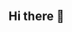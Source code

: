 ## Hi there 👋

<!--<!DOCTYPE html>
<html>
<head>
  <title>Welcome to Belovedbuy</title>
</head>
<body>
  <h1>Belovedbuy</h1>
  <p>Your trusted place for the best tech and gadget deals.</p>
</body>
</html>
**Belovedbuy/Belovedbuy** is a ✨ _special_ ✨ repository because its `README.md` (this file) appears on your GitHub profile.

Here are some ideas to get you started:

- 🔭 I’m currently working on ...
- 🌱 I’m currently learning ...
- 👯 I’m looking to collaborate on ...
- 🤔 I’m looking for help with ...
- 💬 Ask me about ...
- 📫 How to reach me: ...
- 😄 Pronouns: ...
- ⚡ Fun fact: ...
-->
